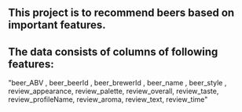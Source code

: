 
## This project is to recommend beers based on important features. 
## The data consists of columns of following features:
"beer_ABV , beer_beerId , beer_brewerId , beer_name , beer_style	, review_appearance, review_palette, review_overall, review_taste, review_profileName, review_aroma, review_text, review_time"


